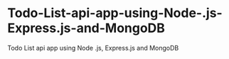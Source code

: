 # Todo-List-api-app-using-Node-.js-Express.js-and-MongoDB
Todo List api app using Node .js, Express.js and MongoDB
